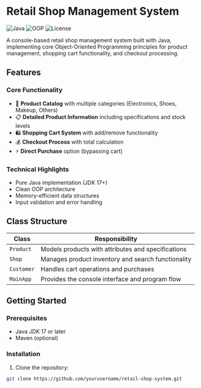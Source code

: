 # Retail Shop Management System

![Java](https://img.shields.io/badge/Java-17%2B-blue)
![OOP](https://img.shields.io/badge/OOP-Design-success)
![License](https://img.shields.io/badge/License-MIT-green)

A console-based retail shop management system built with Java, implementing core Object-Oriented Programming principles for product management, shopping cart functionality, and checkout processing.

## Features

### Core Functionality
- 🛒 **Product Catalog** with multiple categories (Electronics, Shoes, Makeup, Others)
- 📋 **Detailed Product Information** including specifications and stock levels
- 🛍️ **Shopping Cart System** with add/remove functionality
- 💰 **Checkout Process** with total calculation
- ⚡ **Direct Purchase** option (bypassing cart)

### Technical Highlights
- Pure Java implementation (JDK 17+)
- Clean OOP architecture
- Memory-efficient data structures
- Input validation and error handling

## Class Structure

| Class | Responsibility |
|-------|----------------|
| `Product` | Models products with attributes and specifications |
| `Shop` | Manages product inventory and search functionality |
| `Customer` | Handles cart operations and purchases |
| `MainApp` | Provides the console interface and program flow |

## Getting Started

### Prerequisites
- Java JDK 17 or later
- Maven (optional)

### Installation
1. Clone the repository:
```bash
git clone https://github.com/yourusername/retail-shop-system.git
